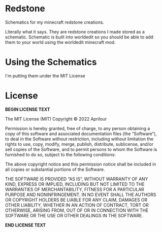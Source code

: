 # Redstone
Schematics for my minecraft redstone creations.

Literally what it says. They are redstone creations I made stored as a schematic. Schematic is built into worldedit so you should be able to add them to your world using the worldedit minecraft mod.

# Using the Schematics
I'm putting them under the MIT License

# License
**BEGIN LICENSE TEXT**

The MIT License (MIT)
Copyright © 2022 Aprilour

Permission is hereby granted, free of charge, to any person obtaining a copy of this software and associated documentation files (the “Software”), to deal in the Software without restriction, including without limitation the rights to use, copy, modify, merge, publish, distribute, sublicense, and/or sell copies of the Software, and to permit persons to whom the Software is furnished to do so, subject to the following conditions:

The above copyright notice and this permission notice shall be included in all copies or substantial portions of the Software.

THE SOFTWARE IS PROVIDED “AS IS”, WITHOUT WARRANTY OF ANY KIND, EXPRESS OR IMPLIED, INCLUDING BUT NOT LIMITED TO THE WARRANTIES OF MERCHANTABILITY, FITNESS FOR A PARTICULAR PURPOSE AND NONINFRINGEMENT. IN NO EVENT SHALL THE AUTHORS OR COPYRIGHT HOLDERS BE LIABLE FOR ANY CLAIM, DAMAGES OR OTHER LIABILITY, WHETHER IN AN ACTION OF CONTRACT, TORT OR OTHERWISE, ARISING FROM, OUT OF OR IN CONNECTION WITH THE SOFTWARE OR THE USE OR OTHER DEALINGS IN THE SOFTWARE.

**END LICENSE TEXT**
